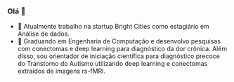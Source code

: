 ### Olá 👋

<!--
**snovais/snovais** is a ✨ _special_ ✨ repository because its `README.md` (this file) appears on your GitHub profile. -->

- 🔭 Atualmente trabalho na startup Bright Cities como estagiário em Análise de dados.
- 🌱 Graduando em Engenharia de Computação e desenvolvo pesquisas com conectomas e deep learning para diagnóstico da dor crônica. Além disso, sou orientador de iniciação científica para diagnóstico precoce do Transtorno do Autismo utilizando deep learning e conectomas extraídos de imagens rs-fMRI.
